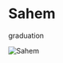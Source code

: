 # Sahem
graduation

![Sahem](https://github.com/zaki164/Sahem/assets/92805900/f0a573e7-7cda-450d-813a-1071c9f7eea8)
